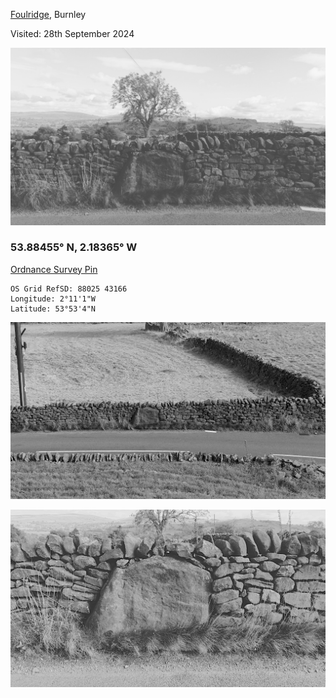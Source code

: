 [Foulridge](https://en.wikipedia.org/wiki/Foulridge), Burnley

Visited: 28th September 2024

![20240928_lark_hill_001](images/20240928_lark_hill_001.jpg)

### 53.88455° N, 2.18365° W

[Ordnance Survey Pin](https://explore.osmaps.com/pin?lat=53.884537&lon=-2.183645&zoom=16.9956&style=Standard&type=2d)

```
OS Grid RefSD: 88025 43166
Longitude: 2°11'1"W
Latitude: 53°53'4"N
```

![20240928_lark_hill_003](images/20240928_lark_hill_003.jpg)

![20240928_lark_hill_002](images/20240928_lark_hill_002.jpg)



